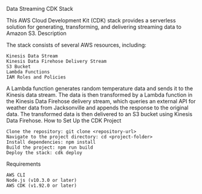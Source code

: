 Data Streaming CDK Stack

This AWS Cloud Development Kit (CDK) stack provides a serverless solution for generating, transforming, and delivering streaming data to Amazon S3.
Description

The stack consists of several AWS resources, including:

    Kinesis Data Stream
    Kinesis Data Firehose Delivery Stream
    S3 Bucket
    Lambda Functions
    IAM Roles and Policies

A Lambda function generates random temperature data and sends it to the Kinesis data stream. The data is then transformed by a Lambda function in the Kinesis Data Firehose delivery stream, which queries an external API for weather data from Jacksonville and appends the response to the original data. The transformed data is then delivered to an S3 bucket using Kinesis Data Firehose.
How to Set Up the CDK Project

    Clone the repository: git clone <repository-url>
    Navigate to the project directory: cd <project-folder>
    Install dependencies: npm install
    Build the project: npm run build
    Deploy the stack: cdk deploy

Requirements

    AWS CLI
    Node.js (v10.3.0 or later)
    AWS CDK (v1.92.0 or later)
